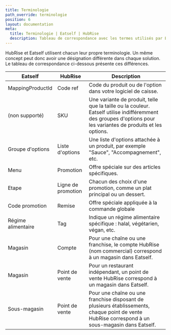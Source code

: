 ```yaml
---
title: Terminologie
path_override: terminologie
position: 6
layout: documentation
meta:
  title: Terminologie | Eatself | HubRise
  description: Tableau de correspondance avec les termes utilisés par Eatself et ceux utilisés dans HubRise pour le même concept. Connectez vos applications et synchronisez vos données.
---
```


HubRise et Eatself utilisent chacun leur propre terminologie. Un même concept peut donc avoir une désignation différente dans chaque solution. Le tableau de correspondance ci-dessous présente ces différences.

| Eatself            | HubRise         | Description                                                                                                                                                     |
|--------------------|-----------------|-----------------------------------------------------------------------------------------------------------------------------------------------------------------|
| MappingProductId   | Code ref        | Code du produit ou de l'option dans votre logiciel de caisse.                                                                                                   |
| (non supporté)     | SKU                | Une variante de produit, telle que la taille ou la couleur. Eatself utilise indifféremment des groupes d'options pour les variantes de produits et les options. |
| Groupe d'options   | Liste d'options | Une liste d'options attachée à un produit, par exemple "Sauce", "Accompagnement", etc.                                                                          |
| Menu               | Promotion          | Offre spéciale sur des articles spécifiques.                                                         |
| Etape              | Ligne de promotion | Chacun des choix d'une promotion, comme un plat principal ou un dessert.                             |
| Code promotion     | Remise          | Offre spéciale appliquée à la commande globale                                                                                                                  
| Régime alimentaire | Tag             | Indique un régime alimentaire spécifique : halal, végétarien, végan, etc.                                                                                       | |
| Magasin            | Compte          | Pour une chaîne ou une franchise, le compte HubRise (nom commercial) correspond à un magasin dans Eatself.                                                      |
| Magasin            | Point de vente  | Pour un restaurant indépendant, un point de vente HubRise correspond à un magasin dans Eatself.                                                                 |
| Sous-magasin       | Point de vente  | Pour une chaîne ou une franchise disposant de plusieurs établissements, chaque point de vente HubRise correspond à un sous-magasin dans Eatself.                |



